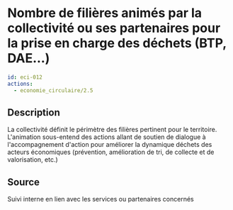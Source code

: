 # Nombre de filières animés par la collectivité ou ses partenaires pour la prise en charge des déchets (BTP, DAE…)
```yaml
id: eci-012
actions:
  - economie_circulaire/2.5
```
## Description
La collectivité définit le périmètre des filières pertinent pour le territoire. L'animation sous-entend des actions allant de soutien de dialogue à l'accompagnement d'action pour améliorer la dynamique déchets des acteurs économiques (prévention, amélioration de tri, de collecte et de valorisation, etc.)

## Source
Suivi interne en lien avec les services ou partenaires concernés


